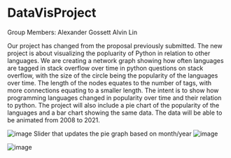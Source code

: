 # DataVisProject
Group Members:
Alexander Gossett
Alvin Lin

Our project has changed from the proposal previously submitted.
The new project is about visualizing the popluarity of Python in relation to other languages.
We are creating a network graph showing how often languages are tagged in stack overflow over time in python questions on stack overflow, with the size of the circle being the popularity of the languages over time. The length of the nodes equates to the number of tags, with more connections equating to a smaller length. The intent is to show how programming languages changed in popularity over time and their relation to python. The project will also include a pie chart of the popularity of the languages and a bar chart showing the same data. The data will be able to be animated from 2008 to 2021.

![image](https://user-images.githubusercontent.com/31517102/142144861-59b046cf-2a99-45e4-91ea-f933971fb6b6.png)
Slider that updates the pie graph based on month/year
![image](https://user-images.githubusercontent.com/31517102/142144896-84728432-33f3-426b-8385-f728c4bff901.png)

![image](https://user-images.githubusercontent.com/79809168/142149207-535460ae-efca-4a44-b1ed-b4f55cf9bacb.png)
